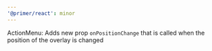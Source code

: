 ```yaml
---
'@primer/react': minor
---
```


ActionMenu: Adds new prop `onPositionChange` that is called when the position of the overlay is changed
